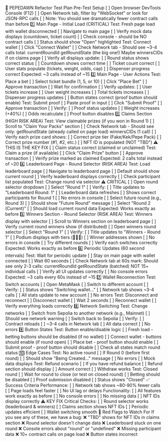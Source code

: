 🧪 PEPEDAWN Refactor Test Plan
Pre-Test Setup
[ ] Open browser DevTools Console (F12)
[ ] Open Network tab, filter by "WebSocket" or look for JSON-RPC calls
[ ] Note: You should see dramatically fewer contract calls than before
1️⃣ Main Page - Initial Load (CRITICAL)
Test: Fresh page load with wallet disconnected
[ ] Navigate to main page
[ ] Verify mock data displays (countdown, ticket count)
[ ] Check console - should be NO contract calls
[ ] Status should show "Open" highlighted
Test: Connect wallet
[ ] Click "Connect Wallet"
[ ] Check Network tab - Should see ~3-4 calls total:
currentRoundId
getRoundState (the big one!)
Maybe winnersCIDs if on claims page
[ ] Verify all displays update:
[ ] Round status shows correct status
[ ] Countdown shows correct time
[ ] Ticket count correct
[ ] User stats populate (tickets, weight, odds, cap)
[ ] Dispenser progress correct
Expected: ~3 calls instead of ~15
2️⃣ Main Page - User Actions
Test: Place a bet
[ ] Select ticket bundle (1, 5, or 10)
[ ] Click "Place Bet"
[ ] Approve transaction
[ ] Wait for confirmation
[ ] Verify updates:
[ ] User tickets increase
[ ] User weight increases
[ ] Total tickets increases
[ ] Dispenser progress updates
[ ] Button states correct (proof button should enable)
Test: Submit proof
[ ] Paste proof in input
[ ] Click "Submit Proof"
[ ] Approve transaction
[ ] Verify:
[ ] Proof status updates
[ ] Weight increases (+40%)
[ ] Odds recalculate
[ ] Proof button disables
3️⃣ Claims Section (HIGH RISK AREA)
Test: View claimable prizes (if you won in Round 1)
[ ] Scroll to "Claim Your Packs" section
[ ] Check Network tab - Should see only:
getRoundState (already called on page load)
winnersCIDs (1 call)
[ ] Verify each prize card shows:
[ ] Correct prize tier (Fake/Kek/Pepe Pack)
[ ] Correct prize number (#1, #2, etc.)
[ ] NFT ID is populated (NOT "TBD") ⚠️ THIS IS THE KEY FIX
[ ] Claim status correct (claimed or unclaimed)
Test: Claim a prize (if available)
[ ] Click "Claim Prize" button
[ ] Approve transaction
[ ] Verify prize marked as claimed
Expected: 2 calls total instead of ~20
4️⃣ Leaderboard Page - Round Selector (RISK AREA)
Test: Load leaderboard page
[ ] Navigate to leaderboard page
[ ] Default should show current round
[ ] Verify leaderboard displays correctly
[ ] Check participant list populated
Test: Change round via selector ⚠️ CRITICAL
[ ] Open round selector dropdown
[ ] Select "Round 1"
[ ] Verify:
[ ] Title updates to "Leaderboard Round: 1"
[ ] Leaderboard data refreshes
[ ] Shows correct participants for Round 1
[ ] No errors in console
[ ] Select future round (e.g., Round 3)
[ ] Should show "Future Round" message
[ ] Select "Round 2 (Current)"
[ ] Should load current round data
Expected: Works exactly as before
5️⃣ Winners Section - Round Selector (RISK AREA)
Test: Winners display with selector
[ ] Scroll to Winners section on leaderboard page
[ ] Verify current round winners show (if distributed)
[ ] Open winners round selector
[ ] Select "Round 1"
[ ] Verify:
[ ] Title updates to "Winners - Round 1"
[ ] Podium displays with tiers (🥇🥈🥉)
[ ] Winner addresses shown
[ ] No errors in console
[ ] Try different rounds
[ ] Verify each switches correctly
Expected: Works exactly as before
6️⃣ Periodic Updates (60 second intervals)
Test: Wait for periodic update
[ ] Stay on main page with wallet connected
[ ] Wait 60 seconds
[ ] Check Network tab at 60s mark:
Should see only 2-3 calls:
currentRoundId
getRoundState (batched)
NOT 15+ individual calls
[ ] Verify all UI updates correctly
[ ] No console errors
Expected: ~3 calls every 60s instead of ~15
7️⃣ Wallet Reconnection
Test: Switch accounts
[ ] Open MetaMask
[ ] Switch to different account
[ ] Verify:
[ ] Status shows "Switching wallet..."
[ ] Network tab shows ~3-4 calls
[ ] All stats update to new account
[ ] No errors
Test: Disconnect and reconnect
[ ] Disconnect wallet
[ ] Wait 2 seconds
[ ] Reconnect wallet
[ ] Verify everything loads correctly
8️⃣ Network Switching
Test: Change networks
[ ] Switch from Sepolia to another network (e.g., Mainnet)
[ ] Should see network warning
[ ] Switch back to Sepolia
[ ] Verify:
[ ] Contract reloads
[ ] ~3-4 calls in Network tab
[ ] All data correct
[ ] No errors
9️⃣ Button States
Test: Button enable/disable logic
[ ] Fresh load - betting buttons should be disabled (if no wallet)
[ ] Connect wallet - buttons should enable (if round open)
[ ] Place bet - proof button should enable
[ ] Submit proof - proof button should disable
[ ] Check all states match round status
🔟 Edge Cases
Test: No active round
[ ] If Round 0 (before first round)
[ ] Should show "Being Created..." message
[ ] No errors
[ ] Mock data displays
Test: Refund scenario
[ ] If you have refund balance
[ ] Refund section should display
[ ] Amount correct
[ ] Withdraw works
Test: Closed round
[ ] Wait for round to close (or test on closed round)
[ ] Betting should be disabled
[ ] Proof submission disabled
[ ] Status shows "Closed"
✅ Success Criteria
Performance:
[ ] Network tab shows ~80-90% fewer calls
[ ] Page loads feel faster
[ ] No UI lag or delays
Functionality:
[ ] All features work exactly as before
[ ] No console errors
[ ] No missing data
[ ] NFT IDs display correctly ⚠️ KEY FIX
Critical Checks:
[ ] Round selector works (leaderboard & winners)
[ ] Claims section shows NFT IDs
[ ] Periodic updates efficient
[ ] Wallet switching smooth
🚨 Red Flags to Watch For
If you see any of these, we have a bug:
❌ "TBD" shows for NFT IDs in claims section
❌ Round selector doesn't change data
❌ Leaderboard stuck on one round
❌ Console errors about "round" or "undefined"
❌ Missing participant data
❌ 10+ contract calls on page load
❌ Button states incorrect